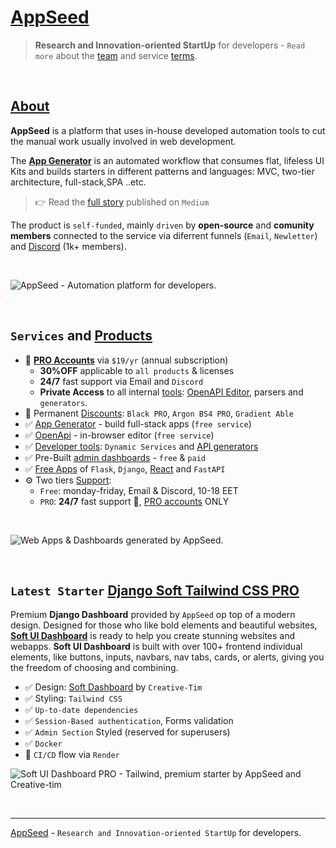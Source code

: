 # [AppSeed](https://appseed.us/)

> **Research and Innovation-oriented StartUp** for developers - `Read more` about the [team](https://appseed.us/about/) and service [terms](https://appseed.us/terms/). 

<br />

## [About](https://appseed.us/about/) 

**AppSeed** is a platform that uses in-house developed automation tools to cut the manual work usually involved in web development. 

The **[App Generator](https://appseed.us)** is an automated workflow that consumes flat, lifeless UI Kits and builds starters in different patterns and languages: MVC, two-tier architecture, full-stack,SPA ..etc. 

> 👉 Read the [full story](https://medium.com/@appseed.us/appseed-2019-status-and-further-steps-7517dab886d4) published on `Medium`

The product is `self-funded`, mainly `driven` by **open-source** and **comunity members** connected to the service via diferrent funnels (`Email`, `Newletter`) and [Discord](https://discord.gg/fZC6hup) (1k+ members).  

<br />

![AppSeed - Automation platform for developers.](https://user-images.githubusercontent.com/51070104/204030603-db09a5f3-41ef-4cc4-8564-07abb9a64f53.png)

<br /> 

 ## `Services` and [Products](https://appseed.us/admin-dashboards/open-source/)

- 🚀 **[PRO Accounts](https://appseed.us/terms/)** via `$19/yr` (annual subscription)
  - **30%OFF** applicable to `all products` & licenses
  - **24/7** fast support via Email and `Discord`
  - **Private Access** to all internal [tools](https://appseed.us/developer-tools/): [OpenAPI Editor](https://appseed.us/generator/openapi/), parsers and `generators`.
- 🎁 Permanent [Discounts](https://appseed.us/discounts/): `Black PRO`, `Argon BS4 PRO`, `Gradient Able`
- ✅ [App Generator](https://appseed.us/generator/) - build full-stack apps (`free service`)
- ✅ [OpenApi](https://appseed.us/generator/openapi/) - in-browser editor (`free service`)
- ✅ [Developer tools](https://appseed.us/developer-tools/): `Dynamic Services` and [API generators](https://appseed.us/developer-tools/django-dynamic-api/)
- ✅ Pre-Built [admin dashboards](https://appseed.us/admin-dashboards/open-source/) - `free` & `paid` 
- ✅ [Free Apps](https://appseed.us/apps/free/) of `Flask`, `Django`, [React](https://appseed.us/apps/react/) and `FastAPI` 
- ⚙️ Two tiers [Support](https://appseed.us/support/): 
  - `Free`: monday-friday, Email & Discord, 10-18 EET
  - `PRO`: **24/7** fast support 🚀, [PRO accounts](https://appseed.us/terms/) ONLY  

<br />

![Web Apps & Dashboards generated by AppSeed.](https://user-images.githubusercontent.com/51070104/204031133-d8825143-c061-4e44-b2b5-2a5ce36c0db1.png)

<br />

## `Latest Starter` [Django Soft Tailwind CSS PRO](https://appseed.us/product/soft-dashboard-tailwind-pro/django/)

Premium **Django Dashboard** provided by `AppSeed` op top of a modern design. 
Designed for those who like bold elements and beautiful websites, **[Soft UI Dashboard](https://appseed.us/product/soft-dashboard-tailwind-pro/django/django/)** is ready to help you create stunning websites and webapps. **Soft UI Dashboard** is built with over 100+ frontend individual elements, like buttons, inputs, navbars, nav tabs, cards, or alerts, giving you the freedom of choosing and combining.

- ✅ Design: [Soft Dashboard](https://www.creative-tim.com/product/soft-ui-dashboard-pro-tailwind?AFFILIATE=128200) by `Creative-Tim`
- ✅ Styling: `Tailwind CSS`
- ✅ `Up-to-date dependencies`
- ✅ `Session-Based authentication`, Forms validation
- ✅ `Admin Section` Styled (reserved for superusers)
- ✅ `Docker`
- 🚀 `CI/CD` flow via `Render`

![Soft UI Dashboard PRO - Tailwind, premium starter by AppSeed and Creative-tim](https://user-images.githubusercontent.com/51070104/227124855-012a9aaa-7556-4e7e-95ec-51c2b50c62d7.png)

<br />

---
[AppSeed](https://appseed.us) - `Research and Innovation-oriented StartUp` for developers. 
